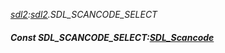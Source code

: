 _[sdl2](../../modules/sdl2/sdl2-module.md):[sdl2](../../modules/sdl2/sdl2-module.md).SDL\_SCANCODE\_SELECT_
##### Const SDL\_SCANCODE\_SELECT:[SDL_Scancode](../../modules/sdl2/sdl2-sdl_scancode.md)
